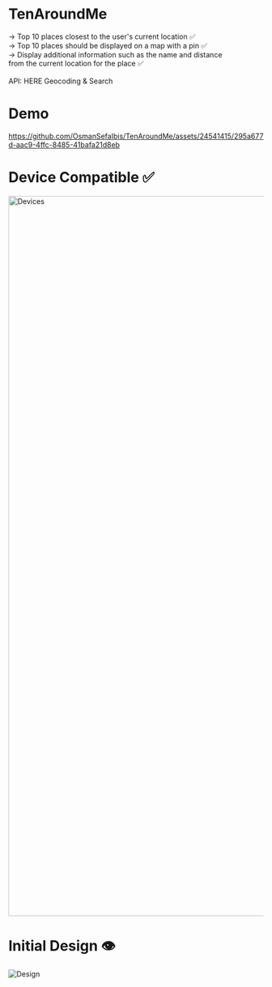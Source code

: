 # TenAroundMe
-> Top 10 places closest to the user's current location ✅ <br />
-> Top 10 places should be displayed on a map with a pin ✅ <br />
-> Display additional information such as the name and distance <br />
    from the current location for the place ✅ <br />
<br />API: HERE Geocoding & Search 
# Demo
https://github.com/OsmanSefaIbis/TenAroundMe/assets/24541415/295a677d-aac9-4ffc-8485-41bafa21d8eb
# Device Compatible ✅
<img width="1424" alt="Devices" src="https://github.com/OsmanSefaIbis/TenAroundMe/assets/24541415/f128131d-2141-4c3d-90ce-6eb6d6492499">

# Initial Design 👁️
![Design](https://github.com/OsmanSefaIbis/TenAroundMe/assets/24541415/29edde1a-c7b7-4d79-b1cb-9c8aa4bd549f)

